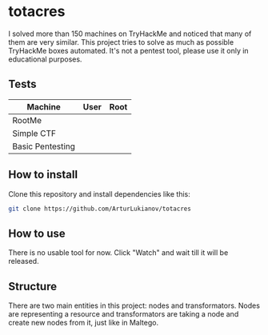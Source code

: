 # totacres
I solved more than 150 machines on TryHackMe and noticed that many of them are very similar.
This project tries to solve as much as possible TryHackMe boxes automated. It's not a pentest tool, please use it only in educational purposes.

## Tests
Machine|User|Root
-|-|-
RootMe||
Simple CTF||
Basic Pentesting||


## How to install
Clone this repository and install dependencies like this:
```bash
git clone https://github.com/ArturLukianov/totacres
```

## How to use
There is no usable tool for now. Click "Watch" and wait till it will be released.

## Structure
There are two main entities in this project: nodes and transformators. Nodes are representing a resource and transformators are taking a node and create new nodes from it, just like in Maltego.
